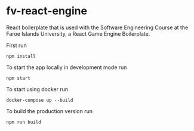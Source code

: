 # fv-react-engine

React boilerplate that is used with the Software Engineering Course at the Faroe Islands University, a React Game Engine Boilerplate.

First run

```
npm install
```

To start the app locally in development mode run

```
npm start
```

To start using docker run

```
docker-compose up --build
```

To build the production version run

```
npm run build
```

